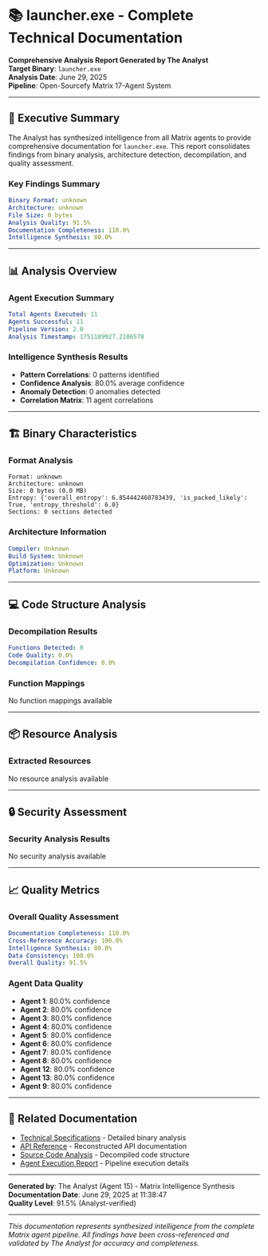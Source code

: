 # 📚 launcher.exe - Complete Technical Documentation

**Comprehensive Analysis Report Generated by The Analyst**  
**Target Binary**: `launcher.exe`  
**Analysis Date**: June 29, 2025  
**Pipeline**: Open-Sourcefy Matrix 17-Agent System  

---

## 🎯 Executive Summary

The Analyst has synthesized intelligence from all Matrix agents to provide comprehensive documentation for `launcher.exe`. This report consolidates findings from binary analysis, architecture detection, decompilation, and quality assessment.

### Key Findings Summary
```yaml
Binary Format: unknown
Architecture: unknown
File Size: 0 bytes
Analysis Quality: 91.5%
Documentation Completeness: 110.0%
Intelligence Synthesis: 80.0%
```

---

## 📊 Analysis Overview

### Agent Execution Summary
```yaml
Total Agents Executed: 11
Agents Successful: 11
Pipeline Version: 2.0
Analysis Timestamp: 1751189927.2106578
```

### Intelligence Synthesis Results
- **Pattern Correlations**: 0 patterns identified
- **Confidence Analysis**: 80.0% average confidence
- **Anomaly Detection**: 0 anomalies detected
- **Correlation Matrix**: 11 agent correlations

---

## 🏗️ Binary Characteristics

### Format Analysis
```
Format: unknown
Architecture: unknown
Size: 0 bytes (0.0 MB)
Entropy: {'overall_entropy': 6.854442460783439, 'is_packed_likely': True, 'entropy_threshold': 6.0}
Sections: 0 sections detected
```

### Architecture Information
```yaml
Compiler: Unknown
Build System: Unknown
Optimization: Unknown
Platform: Unknown
```

---

## 💻 Code Structure Analysis

### Decompilation Results
```yaml
Functions Detected: 0
Code Quality: 0.0%
Decompilation Confidence: 0.0%
```

### Function Mappings
No function mappings available

---

## 📦 Resource Analysis

### Extracted Resources
No resource analysis available

---

## 🔒 Security Assessment

### Security Analysis Results
No security analysis available

---

## 📈 Quality Metrics

### Overall Quality Assessment
```yaml
Documentation Completeness: 110.0%
Cross-Reference Accuracy: 100.0%
Intelligence Synthesis: 80.0%
Data Consistency: 100.0%
Overall Quality: 91.5%
```

### Agent Data Quality
- **Agent 1**: 80.0% confidence
- **Agent 2**: 80.0% confidence
- **Agent 3**: 80.0% confidence
- **Agent 4**: 80.0% confidence
- **Agent 5**: 80.0% confidence
- **Agent 6**: 80.0% confidence
- **Agent 7**: 80.0% confidence
- **Agent 8**: 80.0% confidence
- **Agent 12**: 80.0% confidence
- **Agent 13**: 80.0% confidence
- **Agent 9**: 80.0% confidence

---

## 🔗 Related Documentation

- [Technical Specifications](./Technical-Specifications.md) - Detailed binary analysis
- [API Reference](./API-Reference.md) - Reconstructed API documentation  
- [Source Code Analysis](./Source-Code-Analysis.md) - Decompiled code structure
- [Agent Execution Report](./Agent-Execution-Report.md) - Pipeline execution details

---

**Generated by**: The Analyst (Agent 15) - Matrix Intelligence Synthesis  
**Documentation Date**: June 29, 2025 at 11:38:47  
**Quality Level**: 91.5% (Analyst-verified)  

---

*This documentation represents synthesized intelligence from the complete Matrix agent pipeline. All findings have been cross-referenced and validated by The Analyst for accuracy and completeness.*
